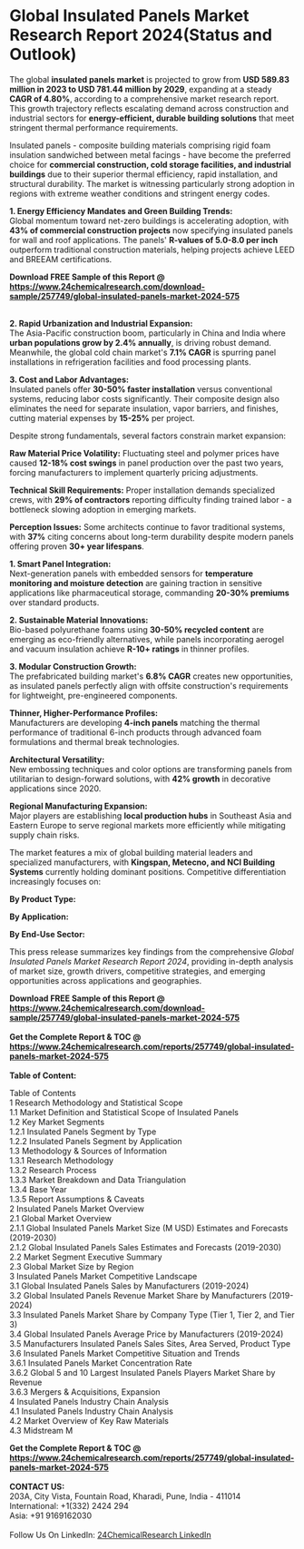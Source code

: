 <h1>Global Insulated Panels Market Research Report 2024(Status and Outlook)</h1><p>The global <strong>insulated panels market</strong> is projected to grow from <strong>USD 589.83 million in 2023 to USD 781.44 million by 2029</strong>, expanding at a steady <strong>CAGR of 4.80%</strong>, according to a comprehensive market research report. This growth trajectory reflects escalating demand across construction and industrial sectors for <strong>energy-efficient, durable building solutions</strong> that meet stringent thermal performance requirements.</p><p>Insulated panels - composite building materials comprising rigid foam insulation sandwiched between metal facings - have become the preferred choice for <strong>commercial construction, cold storage facilities, and industrial buildings</strong> due to their superior thermal efficiency, rapid installation, and structural durability. The market is witnessing particularly strong adoption in regions with extreme weather conditions and stringent energy codes.</p><p><strong>1. Energy Efficiency Mandates and Green Building Trends:</strong><br>
Global momentum toward net-zero buildings is accelerating adoption, with <strong>43% of commercial construction projects</strong> now specifying insulated panels for wall and roof applications. The panels' <strong>R-values of 5.0-8.0 per inch</strong> outperform traditional construction materials, helping projects achieve LEED and BREEAM certifications.</p><div><b>Download FREE Sample of this Report @ 
            <a href="https://www.24chemicalresearch.com/download-sample/257749/global-insulated-panels-market-2024-575">
            https://www.24chemicalresearch.com/download-sample/257749/global-insulated-panels-market-2024-575</a></b></div><br><p><strong>2. Rapid Urbanization and Industrial Expansion:</strong><br>
The Asia-Pacific construction boom, particularly in China and India where <strong>urban populations grow by 2.4% annually</strong>, is driving robust demand. Meanwhile, the global cold chain market's <strong>7.1% CAGR</strong> is spurring panel installations in refrigeration facilities and food processing plants.</p><p><strong>3. Cost and Labor Advantages:</strong><br>
Insulated panels offer <strong>30-50% faster installation</strong> versus conventional systems, reducing labor costs significantly. Their composite design also eliminates the need for separate insulation, vapor barriers, and finishes, cutting material expenses by <strong>15-25%</strong> per project.</p><p>Despite strong fundamentals, several factors constrain market expansion:</p><p><strong>Raw Material Price Volatility:</strong> Fluctuating steel and polymer prices have caused <strong>12-18% cost swings</strong> in panel production over the past two years, forcing manufacturers to implement quarterly pricing adjustments.</p><p><strong>Technical Skill Requirements:</strong> Proper installation demands specialized crews, with <strong>29% of contractors</strong> reporting difficulty finding trained labor - a bottleneck slowing adoption in emerging markets.</p><p><strong>Perception Issues:</strong> Some architects continue to favor traditional systems, with <strong>37%</strong> citing concerns about long-term durability despite modern panels offering proven <strong>30+ year lifespans</strong>.</p><p><strong>1. Smart Panel Integration:</strong><br>
Next-generation panels with embedded sensors for <strong>temperature monitoring and moisture detection</strong> are gaining traction in sensitive applications like pharmaceutical storage, commanding <strong>20-30% premiums</strong> over standard products.</p><p><strong>2. Sustainable Material Innovations:</strong><br>
Bio-based polyurethane foams using <strong>30-50% recycled content</strong> are emerging as eco-friendly alternatives, while panels incorporating aerogel and vacuum insulation achieve <strong>R-10+ ratings</strong> in thinner profiles.</p><p><strong>3. Modular Construction Growth:</strong><br>
The prefabricated building market's <strong>6.8% CAGR</strong> creates new opportunities, as insulated panels perfectly align with offsite construction's requirements for lightweight, pre-engineered components.</p><p><strong>Thinner, Higher-Performance Profiles:</strong><br>
	Manufacturers are developing <strong>4-inch panels</strong> matching the thermal performance of traditional 6-inch products through advanced foam formulations and thermal break technologies.</p><p><strong>Architectural Versatility:</strong><br>
	New embossing techniques and color options are transforming panels from utilitarian to design-forward solutions, with <strong>42% growth</strong> in decorative applications since 2020.</p><p><strong>Regional Manufacturing Expansion:</strong><br>
	Major players are establishing <strong>local production hubs</strong> in Southeast Asia and Eastern Europe to serve regional markets more efficiently while mitigating supply chain risks.</p><p>The market features a mix of global building material leaders and specialized manufacturers, with <strong>Kingspan, Metecno, and NCI Building Systems</strong> currently holding dominant positions. Competitive differentiation increasingly focuses on:</p><p><strong>By Product Type:</strong></p><p><strong>By Application:</strong></p><p><strong>By End-Use Sector:</strong></p><p>This press release summarizes key findings from the comprehensive <em>Global Insulated Panels Market Research Report 2024</em>, providing in-depth analysis of market size, growth drivers, competitive strategies, and emerging opportunities across applications and geographies.</p><div><b>Download FREE Sample of this Report @ 
            <a href="https://www.24chemicalresearch.com/download-sample/257749/global-insulated-panels-market-2024-575">
            https://www.24chemicalresearch.com/download-sample/257749/global-insulated-panels-market-2024-575</a></b></div><br><div><b>Get the Complete Report & TOC @ 
            <a href="https://www.24chemicalresearch.com/reports/257749/global-insulated-panels-market-2024-575">
            https://www.24chemicalresearch.com/reports/257749/global-insulated-panels-market-2024-575</a></b></div><br>
            <b>Table of Content:</b><p>Table of Contents<br />
1 Research Methodology and Statistical Scope<br />
1.1 Market Definition and Statistical Scope of Insulated Panels<br />
1.2 Key Market Segments<br />
1.2.1 Insulated Panels Segment by Type<br />
1.2.2 Insulated Panels Segment by Application<br />
1.3 Methodology & Sources of Information<br />
1.3.1 Research Methodology<br />
1.3.2 Research Process<br />
1.3.3 Market Breakdown and Data Triangulation<br />
1.3.4 Base Year<br />
1.3.5 Report Assumptions & Caveats<br />
2 Insulated Panels Market Overview<br />
2.1 Global Market Overview<br />
2.1.1 Global Insulated Panels Market Size (M USD) Estimates and Forecasts (2019-2030)<br />
2.1.2 Global Insulated Panels Sales Estimates and Forecasts (2019-2030)<br />
2.2 Market Segment Executive Summary<br />
2.3 Global Market Size by Region<br />
3 Insulated Panels Market Competitive Landscape<br />
3.1 Global Insulated Panels Sales by Manufacturers (2019-2024)<br />
3.2 Global Insulated Panels Revenue Market Share by Manufacturers (2019-2024)<br />
3.3 Insulated Panels Market Share by Company Type (Tier 1, Tier 2, and Tier 3)<br />
3.4 Global Insulated Panels Average Price by Manufacturers (2019-2024)<br />
3.5 Manufacturers Insulated Panels Sales Sites, Area Served, Product Type<br />
3.6 Insulated Panels Market Competitive Situation and Trends<br />
3.6.1 Insulated Panels Market Concentration Rate<br />
3.6.2 Global 5 and 10 Largest Insulated Panels Players Market Share by Revenue<br />
3.6.3 Mergers & Acquisitions, Expansion<br />
4 Insulated Panels Industry Chain Analysis<br />
4.1 Insulated Panels Industry Chain Analysis<br />
4.2 Market Overview of Key Raw Materials<br />
4.3 Midstream M</p><div><b>Get the Complete Report & TOC @ 
            <a href="https://www.24chemicalresearch.com/reports/257749/global-insulated-panels-market-2024-575">
            https://www.24chemicalresearch.com/reports/257749/global-insulated-panels-market-2024-575</a></b></div><br><b>CONTACT US:</b><br>
            203A, City Vista, Fountain Road, Kharadi, Pune, India - 411014<br>
            International: +1(332) 2424 294<br>
            Asia: +91 9169162030 <br><br>
            Follow Us On LinkedIn: <a href="https://www.linkedin.com/company/24chemicalresearch/">24ChemicalResearch LinkedIn</a>